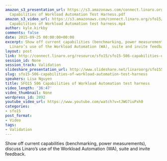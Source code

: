 ```yaml
---
amazon_s3_presentation_url: https://s3.amazonaws.com/connect.linaro.org/sfo15/Presentations/09-25-Friday/SFO15-506-
  Capabilities of Workload Automation Test Harness.pdf
amazon_s3_video_url: https://s3.amazonaws.com/connect.linaro.org/sfo15/Videos/09-25-Friday/SFO15-506
  Capabilities of Workload Automation test harness.mp4
author: kyle.kirkby
comments: false
date: 2015-09-25 00:00:00+00:00
excerpt: Show off current capabilities (benchmarking, power measurements), discuss
  Linaro’s use of the Workload Automation (WA), suite and invite feedback
layout: post
link: http://connect.linaro.org/resource/sfo15/sfo15-506-capabilities-of-workload-automation-test-harness/
session_id: None
session_track: Validation
slideshare_presentation_url: http://www.slideshare.net/linaroorg/sfo15506-capabilities-of-workload-automation-test-harness-53134430
slug: sfo15-506-capabilities-of-workload-automation-test-harness
speakers: Lisa Nguyen
title: SFO15 506 Capabilities of Workload Automation test harness
video_length: '36:47'
video_thumbnail: None
wordpress_id: 2892
youtube_video_url: https://www.youtube.com/watch?v=tJWG7iuPxh0
categories:
- sfo15
post_format:
- Video
tags:
- Validation
---
```


Show off current capabilities (benchmarking, power measurements), discuss Linaro’s use of the Workload Automation (WA), suite and invite feedback.
